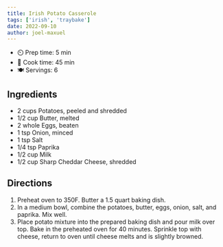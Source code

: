 ```yaml
---
title: Irish Potato Casserole
tags: ['irish', 'traybake']
date: 2022-09-10
author: joel-maxuel
---
```


- ⏲️ Prep time: 5 min
- 🍳 Cook time: 45 min
- 🍽️ Servings: 6

## Ingredients

- 2 cups Potatoes, peeled and shredded
- 1/2 cup Butter, melted
- 2 whole Eggs, beaten
- 1 tsp Onion, minced
- 1 tsp Salt
- 1/4 tsp Paprika
- 1/2 cup Milk
- 1/2 cup Sharp Cheddar Cheese, shredded

## Directions

1. Preheat oven to 350F. Butter a 1.5 quart baking dish.
2. In a medium bowl, combine the potatoes, butter, eggs, onion, salt, and paprika. Mix well.
3. Place potato mixture into the prepared baking dish and pour milk over top. Bake in the preheated oven for 40 minutes. Sprinkle top with cheese, return to oven until cheese melts and is slightly browned.
